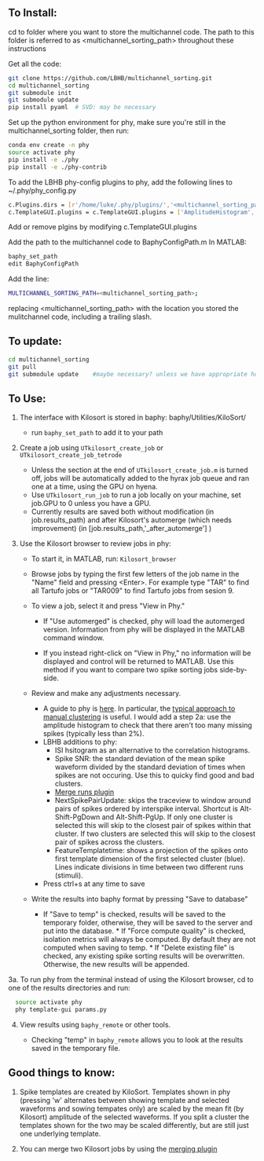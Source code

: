 
## To Install:

cd to folder where you want to store the multichannel code.
The path to this folder is referred to as &lt;multichannel_sorting_path&gt; throughout these instructions

Get all the code:
```bash
git clone https://github.com/LBHB/multichannel_sorting.git
cd multichannel_sorting
git submodule init
git submodule update
pip install pyaml  # SVD: may be necessary
```
Set up the python environment for phy, make sure you're still in the multichannel_sorting folder, then run:
```bash
conda env create -n phy
source activate phy
pip install -e ./phy
pip install -e ./phy-contrib
```
To add the LBHB phy-config plugins to phy, add the following lines to ~/.phy/phy_config.py
```bash
c.Plugins.dirs = [r'/home/luke/.phy/plugins/','<multichannel_sorting_path>/phy-contrib/phycontrib/LBHB_plugins/']
c.TemplateGUI.plugins = c.TemplateGUI.plugins = ['AmplitudeHistogram','ChannelExportUpdate','ISIView','PlotClusterLocations','SpikeSNR','TraceViewUpdate','ExportMeanWaveforms','MergeRuns','ExportSNRs','NextSpikePairUpdate','FeatureTemplateTimeView']
```
Add or remove plgins by modifying c.TemplateGUI.plugins

Add the path to the multichannel code to BaphyConfigPath.m
In MATLAB:
```bash
baphy_set_path
edit BaphyConfigPath
```
Add the line:
```bash
MULTICHANNEL_SORTING_PATH=<multichannel_sorting_path>;
```
replacing <multichannel_sorting_path> with the location you stored the mulitchannel code, including a trailing slash.

## To update:

```bash
cd multichannel_sorting
git pull
git submodule update    #maybe necessary? unless we have appropriate hooks added to the pull command
```

## To Use:

1. The interface with Kilosort is stored in baphy: baphy/Utilities/KiloSort/
	* run ```baphy_set_path``` to add it to your path

2. Create a job using ```UTkilosort_create_job``` or ```UTkilosort_create_job_tetrode```

	* Unless the section at the end of ```UTkilosort_create_job.m``` is turned off, jobs will be automatically   added to the hyrax job queue and ran one at a 	time, using the GPU on hyena.
	* Use ```UTkilosort_run_job``` to run a job locally on your machine, set job.GPU to 0 unless you have a GPU.
	* Currently results are saved both without modification (in job.results_path)
    and after Kilosort's automerge (which needs improvement) (in [job.results_path,'_after_automerge'] )

3. Use the Kilosort browser to review jobs in phy:
      * To start it, in MATLAB, run: 
        ```Kilosort_browser```
        
     * Browse jobs by typing the first few letters of the job name in the "Name" field and pressing \<Enter>. For example type "TAR" to find all Tartufo jobs or "TAR009" to find Tartufo jobs from sesion 9.
        
	* To view a job, select it and press "View in Phy." 
		* If "Use automerged" is checked, phy will load the automerged version. Information from phy will be displayed in the MATLAB command window. 
          
      * If you instead right-click on "View in Phy," no information will be displayed and control will be returned to MATLAB. Use this method if you want to compare two spike sorting jobs side-by-side.
        
    * Review and make any adjustments necessary.
       * A guide to phy is [here](http://phy-contrib.readthedocs.io/en/latest/template-gui). In particular, the [typical approach to manual clustering](http://phy-contrib.readthedocs.io/en/latest/template-gui/#a-typical-approach-to-manual-clustering) is useful. I would add a step 2a: use the amplitude histogram to check that there aren't too many missing spikes (typically less than 2%).
       * LBHB additions to phy:
           * ISI hsitogram as an alternative to the correlation histograms.
           * Spike SNR: the standard deviation of the mean spike waveform divided by the standard deviation of times when spikes are not occuring. Use this to quicky find good and bad clusters.
           * [Merge runs plugin](Merging_Runs.md)
           * NextSpikePairUpdate: skips the traceview to window around pairs of spikes ordered by interspike interval. Shortcut is Alt-Shift-PgDown and Alt-Shift-PgUp. If only one cluster is selected this will skip to the closest pair of spikes within that cluster. If two clusters are selected this will skip to the closest pair of spikes across the clusters.
           * FeatureTemplatetime: shows a projection of the spikes onto first template dimension of the first selected cluster (blue). Lines indicate divisions in time between two different runs (stimuli).
       * Press ctrl+s at any time to save
    
     *  Write the results into baphy format by pressing "Save to database"
           * If "Save to temp" is checked, results will be saved to the temporary folder, otherwise, they will be saved to the server and put into the database.
            * If "Force compute quality" is checked, isolation metrics will always be computed. By default they are not computed when saving to temp.
            * If "Delete existing file" is checked, any existing spike sorting results will be overwritten. Otherwise, the new results will be appended.
        
  3a. To run phy from the terminal instead of using the Kilosort browser, cd to one of the results directories and run:
  ```bash
    source activate phy
    phy template-gui params.py
```
  
4. View results using `baphy_remote` or other tools.

    * Checking "temp" in `baphy_remote` allows you to look at the results saved in the temporary file.
    
## Good things to know:

1. Spike templates are created by KiloSort. Templates shown in phy (pressing 'w' alternates between showing template and selected waveforms and sowing tempates only) are scaled by the mean fit (by Kilosort) amplitude of the selected waveforms. If you split a cluster the templates shown for the two may be scaled differently, but are still just one underlying template.

2. You can merge two Kilosort jobs by using the [merging plugin](Merging_Runs.md)
